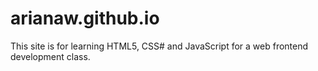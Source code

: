 # arianaw.github.io
This site is for learning HTML5, CSS# and JavaScript for a web frontend development class.